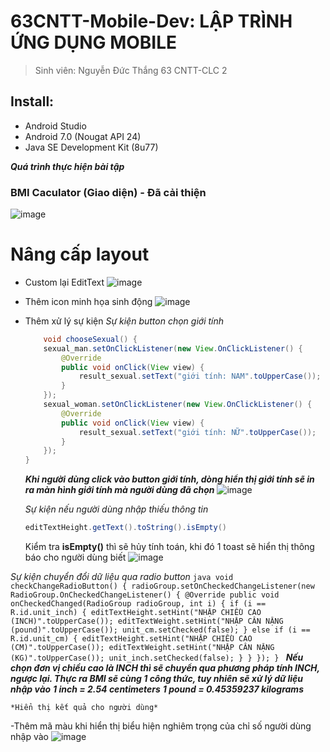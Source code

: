 # 63CNTT-Mobile-Dev: LẬP TRÌNH ỨNG DỤNG MOBILE
> Sinh viên: Nguyễn Đức Thắng 63 CNTT-CLC 2
 ## Install:
 - Android Studio
 - Android 7.0 (Nougat API 24)
 - Java SE Development Kit (8u77)

 ***Quá trình thực hiện bài tập***
 ### BMI Caculator (Giao diện) - Đã cải thiện
 ![image](https://cdn.discordapp.com/attachments/1023849047045447700/1160140600058847282/image.png?ex=65339421&is=65211f21&hm=4f2c422061ece9b68f90acb8438d16cf736a53a88eb8cd02cd5f5c0214436695&)
  # Nâng cấp layout
  - Custom lại EditText
  ![image](https://cdn.discordapp.com/attachments/1023849047045447700/1160141674555650088/image.png?ex=65339521&is=65212021&hm=2044be9e95e2363482ce85888a56cf365024398890ee955aad09cd18fd0ef06f&)
  - Thêm icon minh họa sinh động
  ![image](https://cdn.discordapp.com/attachments/1023849047045447700/1160141973160726589/image.png?ex=65339568&is=65212068&hm=c387bc801be1c01179042198dacafbe9d157a8ba7edad3e3a3849070bea7b115&)
  - Thêm xử lý sự kiện
    *Sự kiện button chọn giới tính*
    ```java
        void chooseSexual() {
        sexual_man.setOnClickListener(new View.OnClickListener() {
            @Override
            public void onClick(View view) {
                result_sexual.setText("giới tính: NAM".toUpperCase());
            }
        });
        sexual_woman.setOnClickListener(new View.OnClickListener() {
            @Override
            public void onClick(View view) {
                result_sexual.setText("giới tính: NỮ".toUpperCase());
            }
        });
    }
    ```
    ***Khi người dùng click vào button giới tính, dòng hiển thị giới tính sẽ in ra màn hình giới tính mà người dùng đã chọn***
   ![image](https://cdn.discordapp.com/attachments/1023849047045447700/1160148667508981821/image.png?ex=65339ba4&is=652126a4&hm=aba4c87e9d23d28b97df9f397207f9b91f332b3a4bf1a8fbd9acc386691d7956&)
    
    *Sự kiện nếu người dùng nhập thiếu thông tin*
    ```java
    editTextHeight.getText().toString().isEmpty()
    ```
    Kiểm tra **isEmpty()** thì sẽ hủy tính toán, khi đó 1 toast sẽ hiển thị thông báo cho người dùng biết
  ![image](https://cdn.discordapp.com/attachments/1023849047045447700/1160143155337908264/image.png?ex=65339682&is=65212182&hm=7e95ae96e01f0c1bdb7ea55a0751d41ce9ebddb644970e7af8c1831c46e79cab&)

   *Sự kiện chuyển đổi dữ liệu qua radio button*
    ```java
    void checkChangeRadioButton() {
        radioGroup.setOnCheckedChangeListener(new RadioGroup.OnCheckedChangeListener() {
            @Override
            public void onCheckedChanged(RadioGroup radioGroup, int i) {
                if (i == R.id.unit_inch) {
                    editTextHeight.setHint("NHẬP CHIỀU CAO (INCH)".toUpperCase());
                    editTextWeight.setHint("NHẬP CÂN NẶNG (pound)".toUpperCase());
                    unit_cm.setChecked(false);
                } else if (i == R.id.unit_cm) {
                    editTextHeight.setHint("NHẬP CHIỀU CAO (CM)".toUpperCase());
                    editTextWeight.setHint("NHẬP CÂN NẶNG (KG)".toUpperCase());
                    unit_inch.setChecked(false);
                }
            }
        });
    }
    ```
    ***Nếu chọn đơn vị chiều cao là INCH thì sẽ chuyển qua phương pháp tính INCH, ngược lại. Thực ra BMI sẽ cùng 1 công thức, tuy nhiên sẽ xử lý dữ liệu nhập vào***
    ***1 inch = 2.54 centimeters***
    ***1 pound = 0.45359237 kilograms***

    *Hiển thị kết quả cho người dùng*
   -Thêm mã màu khi hiển thị biểu hiện nghiêm trọng của chỉ số người dùng nhập vào
   ![image](https://cdn.discordapp.com/attachments/1023849047045447700/1160147741029175327/Layer_2.png?ex=65339ac7&is=652125c7&hm=3868b8b251be1001af23369a5fce239838c8c1dadd022bc7c9e5b1f24a0623b5&)
